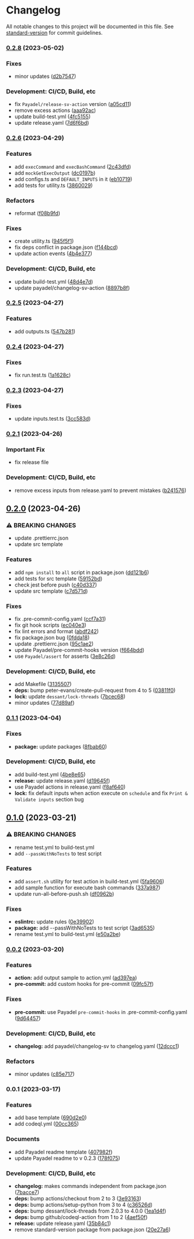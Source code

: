 # Changelog

All notable changes to this project will be documented in this file. See [standard-version](https://github.com/conventional-changelog/standard-version) for commit guidelines.

### [0.2.8](https://github.com/Payadel/github-action-typescript/compare/v0.2.7...v0.2.8) (2023-05-02)


### Fixes

* minor updates ([d2b7547](https://github.com/Payadel/github-action-typescript/commit/d2b754773223bd908b4bddd8b4671c2ad62d2c08))


### Development: CI/CD, Build, etc

* fix `Payadel/release-sv-action` version ([a05cd11](https://github.com/Payadel/github-action-typescript/commit/a05cd11182d4a36541ab2a4de443729f5378784f))
* remove excess actions ([aaa92ac](https://github.com/Payadel/github-action-typescript/commit/aaa92ac2ab26ae2e39937b29e499ed6136049292))
* update build-test.yml ([4fc5155](https://github.com/Payadel/github-action-typescript/commit/4fc51557dfe6af784ae699e2709ef7c286cc6885))
* update release.yaml ([7d6f6bd](https://github.com/Payadel/github-action-typescript/commit/7d6f6bdffb4889406e491dce4877898605c3132b))

### [0.2.6](https://github.com/Payadel/github-action-typescript/compare/v0.2.5...v0.2.6) (2023-04-29)


### Features

* add `execCommand` and `execBashCommand` ([2c43dfd](https://github.com/Payadel/github-action-typescript/commit/2c43dfd3e56e2100bd7149e7061dcda9572c37cf))
* add `mockGetExecOutput` ([dc0197b](https://github.com/Payadel/github-action-typescript/commit/dc0197b628ea030231c015ffb470e0c673344f90))
* add configs.ts and `DEFAULT_INPUTS` in it ([eb10719](https://github.com/Payadel/github-action-typescript/commit/eb1071914eda96245b6fb1d7563b0d1fdd88c435))
* add tests for utility.ts ([3860029](https://github.com/Payadel/github-action-typescript/commit/3860029fcea8a27590ad6a4e4709f084b3c7f8dd))


### Refactors

* reformat ([f08b9fd](https://github.com/Payadel/github-action-typescript/commit/f08b9fd5f966a93c0772e1598332b3185e2496dc))


### Fixes

* create utility.ts ([945f5f1](https://github.com/Payadel/github-action-typescript/commit/945f5f1b3b800664a06a287a93605b9161986bf2))
* fix deps conflict in package.json ([f144bcd](https://github.com/Payadel/github-action-typescript/commit/f144bcd068bac3332153700249443ffd3f0ba5ef))
* update action events ([4b4e377](https://github.com/Payadel/github-action-typescript/commit/4b4e377bb8106a8c90bb7d8213fba2eff3b7d9cd))


### Development: CI/CD, Build, etc

* update build-test.yml ([48d4e7d](https://github.com/Payadel/github-action-typescript/commit/48d4e7d9be2a44c20db8d81d6025753849bd5feb))
* update payadel/changelog-sv-action ([8897b8f](https://github.com/Payadel/github-action-typescript/commit/8897b8fd292cd52e40f30739ac4f37f2c25a0e7f))

### [0.2.5](https://github.com/Payadel/github-action-typescript/compare/v0.2.4...v0.2.5) (2023-04-27)


### Features

* add outputs.ts ([547b281](https://github.com/Payadel/github-action-typescript/commit/547b281bc58ffa426920a47772c03434a5249e62))

### [0.2.4](https://github.com/Payadel/github-action-typescript/compare/v0.2.3...v0.2.4) (2023-04-27)


### Fixes

* fix run.test.ts ([1a1628c](https://github.com/Payadel/github-action-typescript/commit/1a1628c7674afadb1a5bc4566ae8ed0ea2e05b89))

### [0.2.3](https://github.com/Payadel/github-action-typescript/compare/v0.2.2...v0.2.3) (2023-04-27)


### Fixes

* update inputs.test.ts ([3cc583d](https://github.com/Payadel/github-action-typescript/commit/3cc583df53a92ba72142bca7bab94ce70569417a))

### [0.2.1](https://github.com/Payadel/github-action-typescript/compare/v0.2.0...v0.2.1) (2023-04-26)


### Important Fix

* fix release file

### Development: CI/CD, Build, etc

* remove excess inputs from release.yaml to prevent mistakes ([b241576](https://github.com/Payadel/github-action-typescript/commit/b24157658178747801b5e48065f05a16cf4555ad))

## [0.2.0](https://github.com/Payadel/github-action-typescript/compare/v0.1.1...v0.2.0) (2023-04-26)


### ⚠ BREAKING CHANGES

* update .prettierrc.json
* update src template

### Features

* add `npm install` to `all` script in package.json ([dd121b6](https://github.com/Payadel/github-action-typescript/commit/dd121b680333dfaf03020c538b8b4e89e4c81d65))
* add tests for src template ([59152bd](https://github.com/Payadel/github-action-typescript/commit/59152bd024515188f2c30b5ba726a28c12520077))
* check jest before push ([c40d337](https://github.com/Payadel/github-action-typescript/commit/c40d337e604c714a42ea34ee3aaf9e88bb34d240))
* update src template ([c7d571d](https://github.com/Payadel/github-action-typescript/commit/c7d571d301a5de4a31696e5ed8d262a61ac656cb))


### Fixes

* fix .pre-commit-config.yaml ([ccf7a31](https://github.com/Payadel/github-action-typescript/commit/ccf7a315907b8c578146d906e56210e48345e49f))
* fix git hook scripts ([ec040e3](https://github.com/Payadel/github-action-typescript/commit/ec040e3765764842f3b989f1c3f050bf9116b0d6))
* fix lint errors and format ([abdf242](https://github.com/Payadel/github-action-typescript/commit/abdf242d147741049eab5727671e6914c21775a5))
* fix package.json bug ([0fdda18](https://github.com/Payadel/github-action-typescript/commit/0fdda18b144218cce353a23cc2e5a577dab68704))
* update .prettierrc.json ([95c1ae2](https://github.com/Payadel/github-action-typescript/commit/95c1ae2baa8ffb77c3af4e802831ec55d185ffcc))
* update Payadel/pre-commit-hooks version ([f664bdd](https://github.com/Payadel/github-action-typescript/commit/f664bdddfc936ef7f8783f6726e7f062b92fab6a))
* use `Payadel/assert` for asserts ([3e8c26d](https://github.com/Payadel/github-action-typescript/commit/3e8c26da54b0060e29f6d853d071b16bc6b67cba))


### Development: CI/CD, Build, etc

* add Makefile ([3135507](https://github.com/Payadel/github-action-typescript/commit/313550777461193c8684899ce9e09e8d49b6e640))
* **deps:** bump peter-evans/create-pull-request from 4 to 5 ([03811f0](https://github.com/Payadel/github-action-typescript/commit/03811f020cca8f7059b23a7dc485c932e3b72e50))
* **lock:** update `dessant/lock-threads` ([7bcec68](https://github.com/Payadel/github-action-typescript/commit/7bcec68a794a7f3bd06649d058a54c4f17ec5cf0))
* minor updates ([77d89af](https://github.com/Payadel/github-action-typescript/commit/77d89af47a3449998dfb6b899744a963fefcb401))

### [0.1.1](https://github.com/Payadel/github-action-typescript/compare/v0.1.0...v0.1.1) (2023-04-04)


### Fixes

* **package:** update packages ([8fbab60](https://github.com/Payadel/github-action-typescript/commit/8fbab60713dbb5078c4d19812a78e0671b75c38a))

### Development: CI/CD, Build, etc

* add build-test.yml ([4be8e65](https://github.com/Payadel/github-action-typescript/commit/4be8e652f79986d801e56f542302b6da0afee362))
* **release:** update release.yaml ([d19645f](https://github.com/Payadel/github-action-typescript/commit/d19645f12fc2967c18b7e3632ba50a94df7fbb7f))
* use Payadel actions in release.yaml ([f8af640](https://github.com/Payadel/github-action-typescript/commit/f8af6401ce4b7b6d089b164977c3ec48515de45f))
* **lock:** fix default inputs when action execute on `schedule` and fix `Print & Validate inputs` section bug

## [0.1.0](https://github.com/Payadel/github-action-typescript/compare/v0.0.2...v0.1.0) (2023-03-21)

### ⚠ BREAKING CHANGES

* rename test.yml to build-test.yml
* add `--passWithNoTests` to test script

### Features

* add `assert.sh` utility for test action in
  build-test.yml ([5fa9606](https://github.com/Payadel/github-action-typescript/commit/5fa96065304c4e2b5b55a891526d382312541957))
* add sample function for execute bash
  commands ([337a987](https://github.com/Payadel/github-action-typescript/commit/337a9877bb18d94c33da74e4ca272a60ad5bd8da))
* update
  run-all-before-push.sh ([df0962b](https://github.com/Payadel/github-action-typescript/commit/df0962bfeeffae35676fecfc73182db102ef8b2e))

### Fixes

* **eslintrc:** update
  rules ([0e39902](https://github.com/Payadel/github-action-typescript/commit/0e39902e3665d5fbb221229f08bcbbe3b5dcd3b7))
* **package:** add --passWithNoTests to test
  script ([3ad6535](https://github.com/Payadel/github-action-typescript/commit/3ad6535ec067c8e9dc242d957df7868e8b3fd1e1))
* rename test.yml to
  build-test.yml ([e50a2be](https://github.com/Payadel/github-action-typescript/commit/e50a2be8240db68f2a8eee863a8d7e28912fedbd))

### [0.0.2](https://github.com/Payadel/github-action-typescript/compare/v0.0.1...v0.0.2) (2023-03-20)

### Features

* **action:** add output sample to
  action.yml ([ad397ea](https://github.com/Payadel/github-action-typescript/commit/ad397eac6592471fb45b6a49b4929f094db8e2cc))
* **pre-commit:** add custom hooks for
  pre-commit ([09fc57f](https://github.com/Payadel/github-action-typescript/commit/09fc57f9c5475858db90e99733923efeb72a8ce0))

### Fixes

* **pre-commit:** use Payadel `pre-commit-hooks` in
  .pre-commit-config.yaml ([9d64457](https://github.com/Payadel/github-action-typescript/commit/9d644575d89c714d22b4caa21bb00606080433cb))

### Development: CI/CD, Build, etc

* **changelog:** add payadel/changelog-sv to
  changelog.yaml ([12dccc1](https://github.com/Payadel/github-action-typescript/commit/12dccc1383ef0b75f500bd89825d05ffb955d978))

### Refactors

* minor
  updates ([c85e717](https://github.com/Payadel/github-action-typescript/commit/c85e717f8161256f0376db081e3423fbcfa5c50c))

### 0.0.1 (2023-03-17)

### Features

* add base
  template ([690d2e0](https://github.com/Payadel/github-action-typescript/commit/690d2e0e01c7b140842e5c80e3c3e117d7f220a0))
* add
  codeql.yml ([00cc365](https://github.com/Payadel/github-action-typescript/commit/00cc365301eee897156aa05c43aff9cd9db46568))

### Documents

* add Payadel readme
  template ([407982f](https://github.com/Payadel/github-action-typescript/commit/407982fed08150cee0f34ba44fa173f98358c100))
* update Payadel readme to v
  0.2.3 ([178f075](https://github.com/Payadel/github-action-typescript/commit/178f075bc14d501bd4cc08468791feacc29ce5f4))

### Development: CI/CD, Build, etc

* **changelog:** makes commands independent from
  package.json ([7bacce7](https://github.com/Payadel/github-action-typescript/commit/7bacce763b18bf81df691e6b660f11ac404bd6c8))
* **deps:** bump actions/checkout from 2 to
  3 ([3e93163](https://github.com/Payadel/github-action-typescript/commit/3e9316373b14cb313478da214dd7dba7933d41ea))
* **deps:** bump actions/setup-python from 3 to
  4 ([c36526d](https://github.com/Payadel/github-action-typescript/commit/c36526ddea1c4ce689be35c1fc71fa94432dd920))
* **deps:** bump dessant/lock-threads from 2.0.3 to
  4.0.0 ([1ea1d4f](https://github.com/Payadel/github-action-typescript/commit/1ea1d4f151eb5dfd2330db620ee8aca7fb429852))
* **deps:** bump github/codeql-action from 1 to
  2 ([4aef50f](https://github.com/Payadel/github-action-typescript/commit/4aef50f59b963068ea9d7a31d7e8b707d32bf320))
* **release:** update
  release.yaml ([35b84c1](https://github.com/Payadel/github-action-typescript/commit/35b84c10e7c785f4be46d65633e952ee3ff032b8))
* remove standard-version package from
  package.json ([20e27a6](https://github.com/Payadel/github-action-typescript/commit/20e27a6934f8cf163932ab9ebbc76e5838ac1dad))
